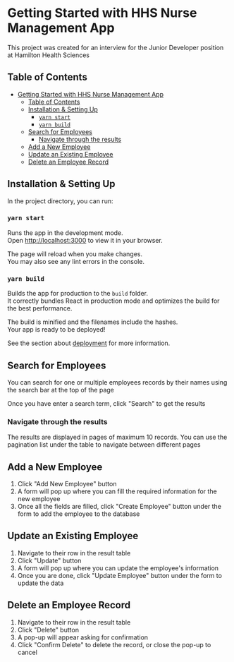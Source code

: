 # Getting Started with HHS Nurse Management App

This project was created for an interview for the Junior Developer position at Hamilton Health Sciences

## Table of Contents
- [Getting Started with HHS Nurse Management App](#getting-started-with-hhs-nurse-management-app)
  - [Table of Contents](#table-of-contents)
  - [Installation \& Setting Up](#installation--setting-up)
    - [`yarn start`](#yarn-start)
    - [`yarn build`](#yarn-build)
  - [Search for Employees](#search-for-employees)
    - [Navigate through the results](#navigate-through-the-results)
  - [Add a New Employee](#add-a-new-employee)
  - [Update an Existing Employee](#update-an-existing-employee)
  - [Delete an Employee Record](#delete-an-employee-record)

## Installation & Setting Up

In the project directory, you can run:

### `yarn start`

Runs the app in the development mode.\
Open [http://localhost:3000](http://localhost:3000) to view it in your browser.

The page will reload when you make changes.\
You may also see any lint errors in the console.

### `yarn build`

Builds the app for production to the `build` folder.\
It correctly bundles React in production mode and optimizes the build for the best performance.

The build is minified and the filenames include the hashes.\
Your app is ready to be deployed!

See the section about [deployment](https://facebook.github.io/create-react-app/docs/deployment) for more information.

## Search for Employees

You can search for one or multiple employees records by their names using the search bar at the top of the page

Once you have enter a search term, click "Search" to get the results

### Navigate through the results

The results are displayed in pages of maximum 10 records. You can use the pagination list under the table to navigate between different pages

## Add a New Employee

1. Click "Add New Employee" button
2. A form will pop up where you can fill the required information for the new employee
3. Once all the fields are filled, click "Create Employee" button under the form to add the employee to the database

## Update an Existing Employee

1. Navigate to their row in the result table
2. Click "Update" button
3. A form will pop up where you can update the employee's information
4. Once you are done, click "Update Employee" button under the form to update the data

## Delete an Employee Record

1. Navigate to their row in the result table
2. Click "Delete" button
3. A pop-up will appear asking for confirmation
4. Click "Confirm Delete" to delete the record, or close the pop-up to cancel
